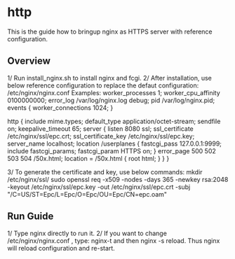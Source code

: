 
# http

This is the guide how to bringup  nginx as HTTPS server with reference configuration.


## Overview

1/ Run install_nginx.sh to install nginx and fcgi.
2/ After installation, use below reference configuration to replace the defaut configuration: /etc/nginx/nginx.conf 
   Examples:
   worker_processes 1;
   worker_cpu_affinity 0100000000;
   error_log  /var/log/nginx.log  debug;
   pid        /var/log/nginx.pid;
   events {
      worker_connections  1024;
   }

   http {
      include                         mime.types;
      default_type                    application/octet-stream;
      sendfile                        on;
      keepalive_timeout               65;
      server {
        listen       8080 ssl;
        ssl_certificate /etc/nginx/ssl/epc.crt;
        ssl_certificate_key /etc/nginx/ssl/epc.key;
        server_name  localhost;
        location /userplanes {
                fastcgi_pass  127.0.0.1:9999;
                include       fastcgi_params;
                fastcgi_param HTTPS on;
        }
        error_page   500 502 503 504  /50x.html;
        location = /50x.html {
            root   html;
        }
      }
   }

3/ To generate the certificate and key, use below commands:
   mkdir /etc/nginx/ssl/
   sudo openssl req -x509 -nodes -days 365 -newkey rsa:2048 -keyout /etc/nginx/ssl/epc.key -out /etc/nginx/ssl/epc.crt -subj "/C=US/ST=Epc/L=Epc/O=Epc/OU=Epc/CN=epc.oam"

## Run Guide
1/ Type nginx directly to run it.
2/ If you want to change /etc/nginx/nginx.conf , type: nginx-t  and then nginx -s reload. Thus nginx will reload configuration and re-start.



